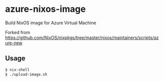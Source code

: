 # azure-nixos-image

Build NixOS image for Azure Virtual Machine

Forked from <https://github.com/NixOS/nixpkgs/tree/master/nixos/maintainers/scripts/azure-new>

## Usage

```sh
$ nix-shell
$ ./upload-image.sh
```
